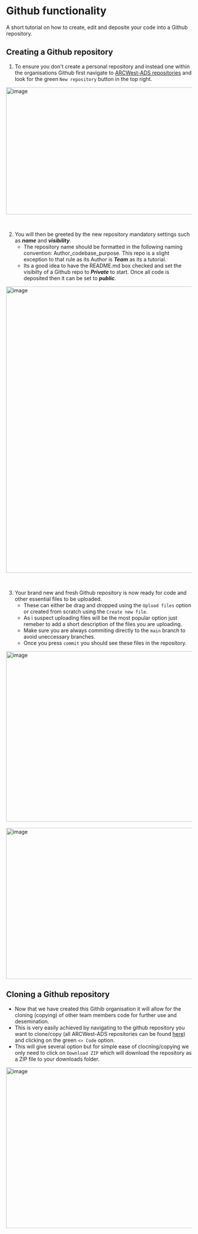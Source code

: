 # Github functionality
A short tutorial on how to create, edit and deposite your code into a Github repository.

## Creating a Github repository
1. To ensure you don't create a personal repository and instead one within the organisations Github first navigate to [ARCWest-ADS repositories](https://github.com/orgs/ARCWest-ADS/repositories) and look for the green `New repository` button in the top right.
<img width="1628" height="344" alt="image" src="https://github.com/user-attachments/assets/4df8f471-da93-4755-8e73-7d056e73766d" />

&nbsp;

2. You will then be greeted by the new repository mandatory settings such as **_name_** and **_visibility_**.
   - The repository name should be formatted in the following naming convention: Author_codebase_purpose. This repo is a slight exception to that rule as its Author is **_Team_** as its a tutorial.
   - Its a good idea to have the README.md box checked and set the visibilty of a Github repo to **_Private_** to start. Once all code is deposited then it can be set to **_public_**.
<img width="788" height="775" alt="image" src="https://github.com/user-attachments/assets/7e38e131-e9aa-4001-ab20-62064aad597c" />

&nbsp;

3. Your brand new and fresh Github repository is now ready for code and other essential files to be uploaded.
   - These can either be drag and dropped using the `Upload files` option or created from scratch using the `Create new file`.
   - As i suspect uploading files will be the most popular option just remeber to add a short description of the files you are uploading.
   - Make sure you are always commiting directly to the `main` branch to avoid uneccessary branches.
   - Once you press `commit` you should see these files in the repository.
<img width="1248" height="461" alt="image" src="https://github.com/user-attachments/assets/55fc24b4-b9c5-443b-8afe-cded78b30b8a" />
&nbsp;
<img width="1235" height="409" alt="image" src="https://github.com/user-attachments/assets/97ef2efd-9971-4d89-9327-436dd3f8a0d2" />


## Cloning a Github repository
* Now that we have created this Githib organisation it will allow for the cloning (copying) of other team members code for further use and desemination.
* This is very easily achieved by navigating to the github repository you want to clone/copy (all ARCWest-ADS repositories can be found [here](https://github.com/orgs/ARCWest-ADS/repositories)) and clicking on the green `<> Code` option.
* This will give several option but for simple ease of clocning/copying we only need to click on `Download ZIP` which will download the repository as a ZIP file to your downloads folder.
<img width="908" height="435" alt="image" src="https://github.com/user-attachments/assets/f1f07f6c-f958-4f95-8fab-05aa7fcad58d" />
 
